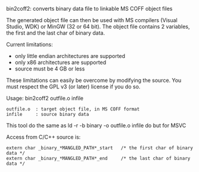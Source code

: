 bin2coff2: converts binary data file to linkable MS COFF object files

The generated object file can then be used with MS compilers (Visual Studio,
WDK) or MinGW (32 or 64 bit). The object file contains 2 variables,
the first and the last char of binary data.

Current limitations:
- only little endian architectures are supported
- only x86 architectures are supported
- source must be 4 GB or less

These limitations can easily be overcome by modifying the source.
You must respect the GPL v3 (or later) license if you do so.

Usage: bin2coff2 outfile.o infile

    outfile.o  : target object file, in MS COFF format
    infile     : source binary data
    
This tool do the same as ld -r -b binary -o outfile.o infile do but for MSVC

Access from C/C++ source is:

    extern char _binary_*MANGLED_PATH*_start   /* the first char of binary data */
    extern char _binary_*MANGLED_PATH*_end     /* the last char of binary data */
